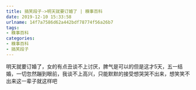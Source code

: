 ```yaml
---
title: 搞笑段子->明天就要订婚了 | 糗事百科
date: 2019-12-10 15:33:58
urlname: 14f7a7586d62a442bdf78774f56a26b7
tags: 
- 糗事百科
categories:
- 糗事百科
- 搞笑段子
---
```

明天就要订婚了，女的有点丑谈不上讨厌，脾气是可以的但是这才5天，五一结婚，一切忽然蹦到眼前，我谈不上高兴，只能默默的接受想哭哭不出来，想笑笑不出来这一辈子就这样吧


